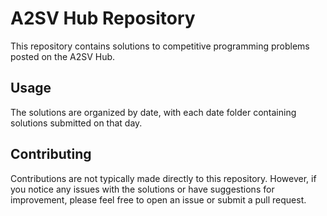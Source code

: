 # A2SV Hub Repository

This repository contains solutions to competitive programming problems posted on the A2SV Hub.

## Usage

The solutions are organized by date, with each date folder containing solutions submitted on that day.

## Contributing

Contributions are not typically made directly to this repository. However, if you notice any issues with the solutions or have suggestions for improvement, please feel free to open an issue or submit a pull request.

